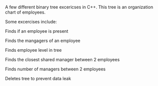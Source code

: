 A few different binary tree excericses in C++. This tree is an organization chart of employees.

Some excercises include: 

  Finds if an employee is present
  
  Finds the mangagers of an employee
  
  Finds employee level in tree
  
  Finds the closest shared manager between 2 employees
  
  Finds number of managers between 2 employees
  
  Deletes tree to prevent data leak
